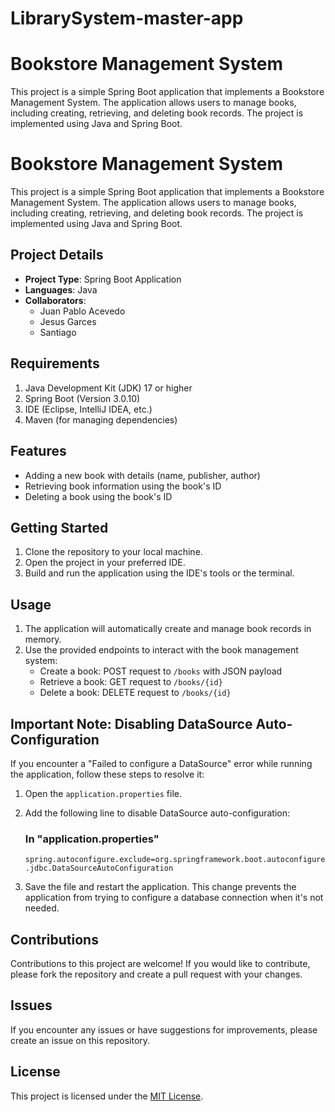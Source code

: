 # LibrarySystem-master-app
# Bookstore Management System 
This project is a simple Spring Boot application that implements a Bookstore Management System. The application allows users to manage books, including creating, retrieving, and deleting book records. The project is implemented using Java and Spring Boot.


# Bookstore Management System

This project is a simple Spring Boot application that implements a Bookstore Management System. The application allows users to manage books, including creating, retrieving, and deleting book records. The project is implemented using Java and Spring Boot.

## Project Details

- **Project Type**: Spring Boot Application
- **Languages**: Java
- **Collaborators**:
  - Juan Pablo Acevedo
  - Jesus Garces
  - Santiago

## Requirements

1. Java Development Kit (JDK) 17 or higher
2. Spring Boot (Version 3.0.10)
3. IDE (Eclipse, IntelliJ IDEA, etc.)
4. Maven (for managing dependencies)

## Features

- Adding a new book with details (name, publisher, author)
- Retrieving book information using the book's ID
- Deleting a book using the book's ID

## Getting Started

1. Clone the repository to your local machine.
2. Open the project in your preferred IDE.
3. Build and run the application using the IDE's tools or the terminal.

## Usage

1. The application will automatically create and manage book records in memory.
2. Use the provided endpoints to interact with the book management system:
   - Create a book: POST request to `/books` with JSON payload
   - Retrieve a book: GET request to `/books/{id}`
   - Delete a book: DELETE request to `/books/{id}`

## Important Note: Disabling DataSource Auto-Configuration

If you encounter a "Failed to configure a DataSource" error while running the application, follow these steps to resolve it:

1. Open the `application.properties` file.
2. Add the following line to disable DataSource auto-configuration:

   ### In "application.properties"
   ```spring.autoconfigure.exclude=org.springframework.boot.autoconfigure.jdbc.DataSourceAutoConfiguration ```

3. Save the file and restart the application. This change prevents the application from trying to configure a database connection when it's not needed.


## Contributions

Contributions to this project are welcome! If you would like to contribute, please fork the repository and create a pull request with your changes.

## Issues

If you encounter any issues or have suggestions for improvements, please create an issue on this repository.

## License

This project is licensed under the [MIT License](LICENSE).

